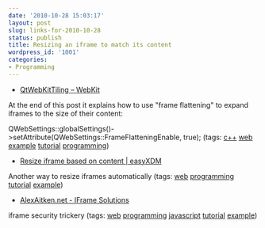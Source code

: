 ```yaml
---
date: '2010-10-28 15:03:17'
layout: post
slug: links-for-2010-10-28
status: publish
title: Resizing an iframe to match its content
wordpress_id: '1001'
categories:
- Programming
---
```


  * [QtWebKitTiling – WebKit](https://trac.webkit.org/wiki/QtWebKitTiling)


At the end of this post it explains how to use "frame flattening" to expand iframes to the size of their content:

QWebSettings::globalSettings()->setAttribute(QWebSettings::FrameFlatteningEnable, true); (tags: [c++](http://www.delicious.com/eob/c%2B%2B) [web](http://www.delicious.com/eob/web) [example](http://www.delicious.com/eob/example) [tutorial](http://www.delicious.com/eob/tutorial) [programming](http://www.delicious.com/eob/programming))


  * [Resize iframe based on content | easyXDM](http://easyxdm.net/wp/2010/03/17/resize-iframe-based-on-content/)


Another way to resize iframes automatically (tags: [web](http://www.delicious.com/eob/web) [programming](http://www.delicious.com/eob/programming) [tutorial](http://www.delicious.com/eob/tutorial) [example](http://www.delicious.com/eob/example))


  * [AlexAitken.net - IFrame Solutions](http://alexaitken.net/code/iframe-solutions.htm)


iframe security trickery (tags: [web](http://www.delicious.com/eob/web) [programming](http://www.delicious.com/eob/programming) [javascript](http://www.delicious.com/eob/javascript) [tutorial](http://www.delicious.com/eob/tutorial) [example](http://www.delicious.com/eob/example))



